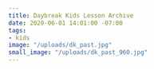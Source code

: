 ```yaml
---
title: Daybreak Kids Lesson Archive
date: 2020-06-01 14:01:00 -07:00
tags:
- kids
image: "/uploads/dk_past.jpg"
small_image: "/uploads/dk_past_960.jpg"
---
```


